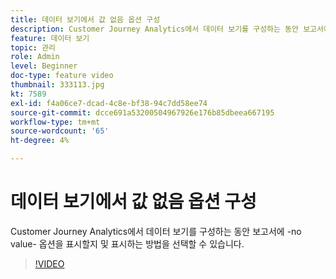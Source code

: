 ```yaml
---
title: 데이터 보기에서 값 없음 옵션 구성
description: Customer Journey Analytics에서 데이터 보기를 구성하는 동안 보고서에 -no value- 옵션을 표시할지 및 표시하는 방법을 선택할 수 있습니다.
feature: 데이터 보기
topic: 관리
role: Admin
level: Beginner
doc-type: feature video
thumbnail: 333113.jpg
kt: 7589
exl-id: f4a06ce7-dcad-4c8e-bf38-94c7dd58ee74
source-git-commit: dcce691a53200504967926e176b85dbeea667195
workflow-type: tm+mt
source-wordcount: '65'
ht-degree: 4%

---
```


# 데이터 보기에서 값 없음 옵션 구성

Customer Journey Analytics에서 데이터 보기를 구성하는 동안 보고서에 -no value- 옵션을 표시할지 및 표시하는 방법을 선택할 수 있습니다.

>[!VIDEO](https://video.tv.adobe.com/v/333113/?quality=12&learn=on)
